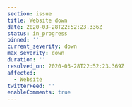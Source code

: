 ```yaml
---
section: issue
title: Website down
date: 2020-03-28T22:52:23.336Z
status: in_progress
pinned: ''
current_severity: down
max_severity: down
duration: ''
resolved_on: 2020-03-28T22:52:23.369Z
affected:
  - Website
twitterFeed: ''
enableComments: true
---
```

